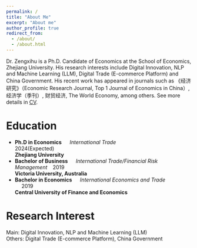 ```yaml
---
permalink: /
title: "About Me"
excerpt: "About me"
author_profile: true
redirect_from: 
  - /about/
  - /about.html
---
```


Dr. Zengxihu is a Ph.D. Candidate of Economics at the School of Economics, Zhejiang University. His research interests include Digital Innovation, NLP and Machine Learning (LLM), Digital Trade (E-commerce Platform) and China Government. His recent work has appeared in journals such as 《经济研究》（Economic Research Journal, Top 1 Journal of Economics in China）, 经济学（季刊）, 财贸经济, The World Economy, among others. See more details in [CV](https://bosshu1212.github.io/files/cv/CV_Chinese.pdf).

Education
======
* <b>Ph.D in Economics</b> &emsp; <i>International Trade</i> &emsp; &emsp; &emsp; &emsp; &emsp; &emsp; &emsp; &emsp; &emsp; &emsp; &emsp; 2024(Expected) <br>
<b>Zhejiang University</b>   <br>
* <b>Bachelor of Business</b> &emsp; <i>International Trade/Financial Risk Management</i> &ensp; 2019 <br>
<b>Victoria University, Australia</b> <br>
* <b>Bachelor in Economics</b> &emsp; <i>International Economics and Trade</i> &emsp; &emsp; &emsp; &emsp; 2019 <br>
<b>Central University of Finance and Economics</b> <br>


Research Interest
======
Main: Digital Innovation, NLP and Machine Learning (LLM) <br>
Others: Digital Trade (E-commerce Platform), China Government <br>










